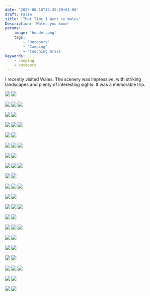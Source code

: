 ```yaml
---
date: '2025-06-10T13:35:29+01:00'
draft: False
title: 'That Time I Went to Wales'
Description: 'Wales you know'
params:
    image: 'header.png'
    tags:
        - 'Outdoors'
        - 'Camping'
        - 'Touching Grass'
keywords:
    - camping
    - outdoors
---
```


I recently visited Wales. The scenery was impressive, with striking landscapes and plenty of interesting sights. It was a memorable trip.

![](compgi_e747077a4a.jpg) ![](compgi_b2882e6b35.jpg)

![](compgi_685b4c416e.jpg) ![](compgi_336e206019.jpg) ![](compgi_e70bde1f7a.jpg)

![](compgi_b1f9bd214c.jpg) ![](compgi_ebf14a343a.jpg)

![](compgi_b19e73bdab.jpg) ![](compgi_deeced6c2b.jpg) ![](compgi_ca82d051f3.jpg)

![](compgi_b6ddf3cf0e.jpg) ![](compgi_96413b4352.jpg)

![](compgi_0b0d0d73ac.jpg) ![](compgi_2fbd682776.jpg) ![](compgi_a699c48281.jpg)

![](compgi_c09a5c381d.jpg) ![](compgi_fa456113f6.jpg)

![](compgi_c30803ac3e.jpg) ![](compgi_964cfb24f2.jpg) ![](compgi_6ef13664c8.jpg)

![](compgi_7f2de0f877.jpg) ![](compgi_9ab13c4e0a.jpg)

![](compgi_f7e8302155.jpg) ![](compgi_ae2a0a8e12.jpg) ![](compgi_709836afef.jpg)

![](compgi_152f81a380.jpg) ![](compgi_f42b5b6554.jpg)

![](compgi_cd3abaf234.jpg) ![](compgi_2007567c89.jpg) ![](compgi_86b447bb8a.jpg)

![](compgi_0b53b44d6d.jpg) ![](compgi_709b0d1a73.jpg)

![](compgi_5daee492d6.jpg) ![](compgi_1ad69d81bc.jpg) ![](compgi_8e75db172c.jpg)

![](compgi_bde0c10376.jpg) ![](compgi_a342253409.jpg)

![](compgi_7bd285b065.jpg) ![](compgi_b34f70fb2b.jpg)

![](compgi_70307e69cc.jpg) ![](compgi_649945b138.jpg)

![](compgi_ffdc1f7e74.jpg) ![](compgi_d051610495.jpg) ![](compgi_62f9940ac6.jpg)

![](compgi_214b6f27f0.jpg) ![](compgi_6cf3458e9b.jpg)

![](compgi_3879340d9c.jpg) ![](compgi_f7dbeb98cb.jpg)
